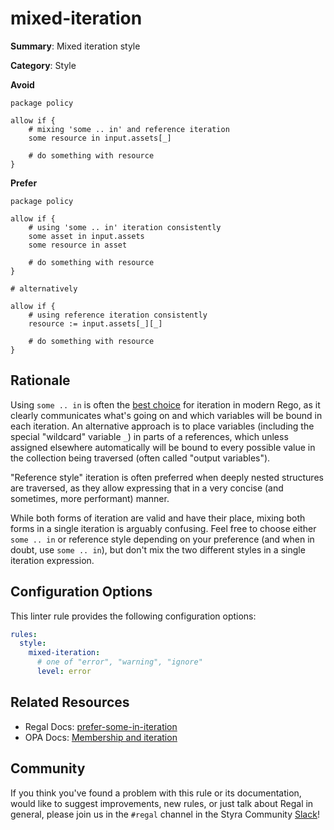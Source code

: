 # mixed-iteration

**Summary**: Mixed iteration style

**Category**: Style

**Avoid**
```rego
package policy

allow if {
    # mixing 'some .. in' and reference iteration
    some resource in input.assets[_]

    # do something with resource
}
```

**Prefer**
```rego
package policy

allow if {
    # using 'some .. in' iteration consistently
    some asset in input.assets
    some resource in asset

    # do something with resource
}

# alternatively

allow if {
    # using reference iteration consistently
    resource := input.assets[_][_]

    # do something with resource
}
```

## Rationale

Using `some .. in` is often the [best choice](https://docs.styra.com/regal/rules/style/prefer-some-in-iteration) for
iteration in modern Rego, as it clearly communicates what's going on and which variables will be bound in each
iteration. An alternative approach is to place variables (including the special "wildcard" variable `_`) in parts of a
references, which unless assigned elsewhere automatically will be bound to every possible value in the collection being
traversed (often called "output variables").

"Reference style" iteration is often preferred when deeply nested structures are traversed, as they allow
expressing that in a very concise (and sometimes, more performant) manner.

While both forms of iteration are valid and have their place, mixing both forms in a single iteration is arguably
confusing. Feel free to choose either `some .. in` or reference style depending on your preference (and when in doubt,
use `some .. in`), but don't mix the two different styles in a single iteration expression.

## Configuration Options

This linter rule provides the following configuration options:

```yaml
rules:
  style:
    mixed-iteration:
      # one of "error", "warning", "ignore"
      level: error
```

## Related Resources

- Regal Docs: [prefer-some-in-iteration](https://docs.styra.com/regal/rules/style/prefer-some-in-iteration)
- OPA Docs: [Membership and iteration](https://www.openpolicyagent.org/docs/policy-language/#membership-and-iteration-in)

## Community

If you think you've found a problem with this rule or its documentation, would like to suggest improvements, new rules,
or just talk about Regal in general, please join us in the `#regal` channel in the Styra Community
[Slack](https://inviter.co/styra)!
